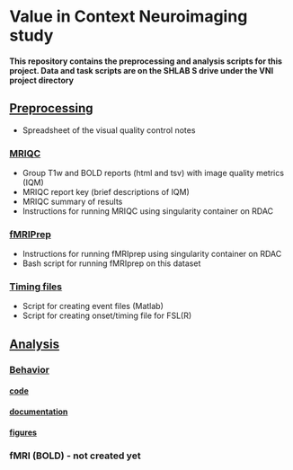 # Value in Context Neuroimaging study 

#### This repository contains the preprocessing and analysis scripts for this project. Data and task scripts are on the SHLAB S drive under the VNI project directory

## [Preprocessing](./preprocessing)
  - Spreadsheet of the visual quality control notes 
### [MRIQC](./preprocessing/MRIQC)
  - Group T1w and BOLD reports (html and tsv) with image quality metrics (IQM)
  - MRIQC report key (brief descriptions of IQM)
  - MRIQC summary of results
  - Instructions for running MRIQC using singularity container on RDAC
### [fMRIPrep](./preprocessing/fMRIprep)
  - Instructions for running fMRIprep using singularity container on RDAC
  - Bash script for running fMRIprep on this dataset
### [Timing files](./preprocessing/timingFilesSetup)
  - Script for creating event files (Matlab)
  - Script for creating onset/timing file for FSL(R)
## [Analysis](./analysis)
### [Behavior](./analysis/mriBehaviorAnalysis)
#### [code](./analysis/mriBehaviorAnalysis/code)
#### [documentation](./analysis/mriBehaviorAnalysis/documentation)
#### [figures](./analysis/mriBehaviorAnalysis/figures)
### fMRI (BOLD) - not created yet

